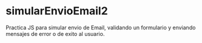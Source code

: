 # simularEnvioEmail2
Practica JS para simular envio de Email, validando un formulario y enviando mensajes de error o de exito al usuario.
